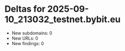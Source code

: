 # Deltas for 2025-09-10_213032_testnet.bybit.eu
- New subdomains: 0
- New URLs: 0
- New findings: 0
